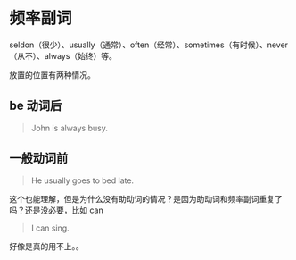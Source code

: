 # 频率副词

seldon（很少）、usually（通常）、often（经常）、sometimes（有时候）、never（从不）、always（始终）等。

放置的位置有两种情况。


## be 动词后

> John is always busy.


## 一般动词前
> He usually goes to bed late.


这个也能理解，但是为什么没有助动词的情况？是因为助动词和频率副词重复了吗？还是没必要，比如 can

> I can sing.

好像是真的用不上。。